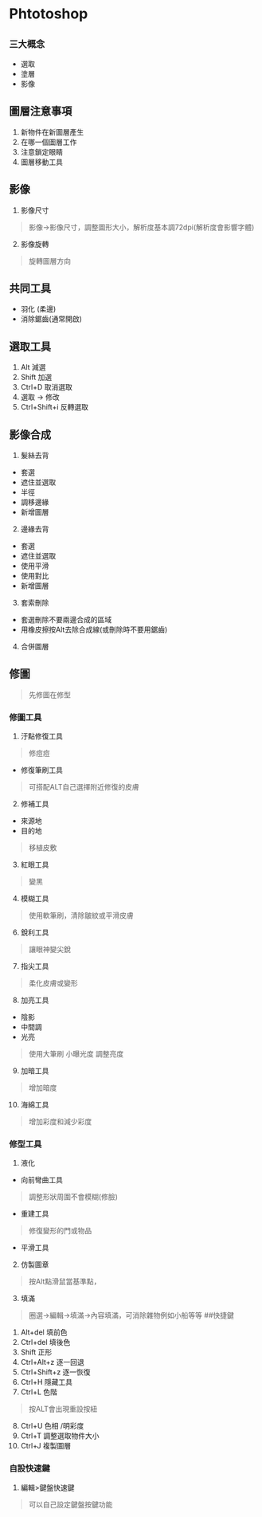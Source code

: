# Phtotoshop
## `三大概念`
- 選取
- 塗層
- 影像
## 圖層注意事項
1. 新物件在新圖層產生
2. 在哪一個圖層工作
3. 注意鎖定眼睛
4. 圖層移動工具
## 影像
1. 影像尺寸
> 影像->影像尺寸，調整圖形大小，解析度基本調72dpi(解析度會影響字體)
2. 影像旋轉
> 旋轉圖層方向
## 共同工具
- 羽化 (柔邊)
- 消除鋸齒(通常開啟)
## 選取工具
1. Alt 減選
2. Shift 加選
3. Ctrl+D 取消選取
4. 選取 -> 修改
5. Ctrl+Shift+i 反轉選取
## 影像合成
1. 髮絲去背
- 套選
- 遮住並選取
- 半徑
- 調移邊緣
- 新增圖層
2. 邊緣去背
- 套選
- 遮住並選取
- 使用平滑
- 使用對比
- 新增圖層
3. 套索刪除
- 套選刪除不要兩邊合成的區域
- 用橡皮擦按Alt去除合成線(或刪除時不要用鋸齒) 
4. 合併圖層
## 修圖
>先修圖在修型
### 修圖工具
1. 汙點修復工具
> 修痘痘
- 修復筆刷工具
> 可搭配ALT自己選擇附近修復的皮膚
2. 修補工具
- 來源地
- 目的地
> 移植皮敷
3. 紅眼工具
> 變黑
4. 模糊工具
> 使用軟筆刷，清除皺紋或平滑皮膚
6. 銳利工具
> 讓眼神變尖銳
7. 指尖工具
> 柔化皮膚或變形
8. 加亮工具
- 陰影
- 中間調
- 光亮
> 使用大筆刷 小曝光度 調整亮度
9. 加暗工具
> 增加暗度
10. 海綿工具
> 增加彩度和減少彩度
### 修型工具
1. 液化
- 向前彎曲工具
> 調整形狀周圍不會模糊(修臉)
- 重建工具
> 修復變形的門或物品
- 平滑工具
2. 仿製圖章
> 按Alt點滑鼠當基準點，
3. 填滿
> 圈選->編輯->填滿->內容填滿，可消除雜物例如小船等等
##快捷鍵
1. Alt+del 填前色
2. Ctrl+del 填後色
3. Shift 正形
4. Ctrl+Alt+z 逐一回退
5. Ctrl+Shift+z 逐一恢復
6. Ctrl+H 隱藏工具
7. Ctrl+L 色階
> 按ALT會出現重設按紐
8. Ctrl+U 色相 /明彩度
9. Ctrl+T 調整選取物件大小
10. Ctrl+J 複製圖層
### 自設快速鍵
1. 編輯>鍵盤快速鍵
>可以自己設定鍵盤按鍵功能